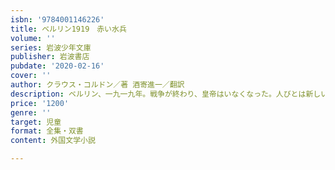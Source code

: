 ```yaml
---
isbn: '9784001146226'
title: ベルリン1919　赤い水兵
volume: ''
series: 岩波少年文庫
publisher: 岩波書店
pubdate: '2020-02-16'
cover: ''
author: クラウス・コルドン／著 酒寄進一／翻訳
description: ベルリン、一九一九年。戦争が終わり、皇帝はいなくなった。人びとは新しい時代を夢見て戦うが……。
price: '1200'
genre: ''
target: 児童
format: 全集・双書
content: 外国文学小説

---
```

